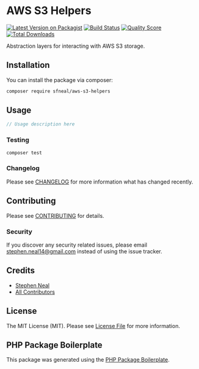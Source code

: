# AWS S3 Helpers

[![Latest Version on Packagist](https://img.shields.io/packagist/v/sfneal/aws-s3-helpers.svg?style=flat-square)](https://packagist.org/packages/sfneal/aws-s3-helpers)
[![Build Status](https://img.shields.io/travis/sfneal/aws-s3-helpers/master.svg?style=flat-square)](https://travis-ci.org/sfneal/aws-s3-helpers)
[![Quality Score](https://img.shields.io/scrutinizer/g/sfneal/aws-s3-helpers.svg?style=flat-square)](https://scrutinizer-ci.com/g/sfneal/aws-s3-helpers)
[![Total Downloads](https://img.shields.io/packagist/dt/sfneal/aws-s3-helpers.svg?style=flat-square)](https://packagist.org/packages/sfneal/aws-s3-helpers)

Abstraction layers for interacting with AWS S3 storage.

## Installation

You can install the package via composer:

```bash
composer require sfneal/aws-s3-helpers
```

## Usage

``` php
// Usage description here
```

### Testing

``` bash
composer test
```

### Changelog

Please see [CHANGELOG](CHANGELOG.md) for more information what has changed recently.

## Contributing

Please see [CONTRIBUTING](CONTRIBUTING.md) for details.

### Security

If you discover any security related issues, please email stephen.neal14@gmail.com instead of using the issue tracker.

## Credits

- [Stephen Neal](https://github.com/sfneal)
- [All Contributors](../../contributors)

## License

The MIT License (MIT). Please see [License File](LICENSE.md) for more information.

## PHP Package Boilerplate

This package was generated using the [PHP Package Boilerplate](https://laravelpackageboilerplate.com).
